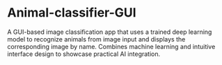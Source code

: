 # Animal-classifier-GUI
A GUI-based image classification app that uses a trained deep learning model to recognize animals from image input and displays the corresponding image by name. Combines machine learning and intuitive interface design to showcase practical AI integration.

